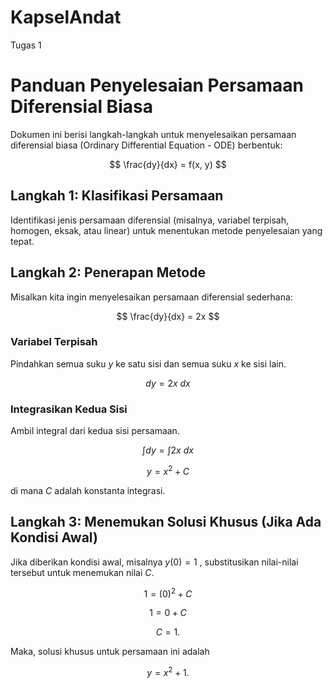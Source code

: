 # KapselAndat
Tugas 1

# Panduan Penyelesaian Persamaan Diferensial Biasa

Dokumen ini berisi langkah-langkah untuk menyelesaikan persamaan diferensial biasa (Ordinary Differential Equation - ODE) berbentuk:

$$ \frac{dy}{dx} = f(x, y) $$

## Langkah 1: Klasifikasi Persamaan

Identifikasi jenis persamaan diferensial (misalnya, variabel terpisah, homogen, eksak, atau linear) untuk menentukan metode penyelesaian yang tepat.

## Langkah 2: Penerapan Metode

Misalkan kita ingin menyelesaikan persamaan diferensial sederhana:

$$ \frac{dy}{dx} = 2x $$

### Variabel Terpisah

Pindahkan semua suku $y$ ke satu sisi dan semua suku $x$ ke sisi lain.

$$ dy = 2x\ dx $$

### Integrasikan Kedua Sisi

Ambil integral dari kedua sisi persamaan.

$$ \int dy = \int 2x \ dx $$

$$ y = x^2 + C $$

di mana $C$ adalah konstanta integrasi.

## Langkah 3: Menemukan Solusi Khusus (Jika Ada Kondisi Awal)

Jika diberikan kondisi awal, misalnya  $y(0) = 1$ , substitusikan nilai-nilai tersebut untuk menemukan nilai $C$.

$$ 1 = (0)^2 + C $$

$$ 1 = 0 + C $$

$$ C = 1 .$$

Maka, solusi khusus untuk persamaan ini adalah

$$y = x^2 + 1 .$$
